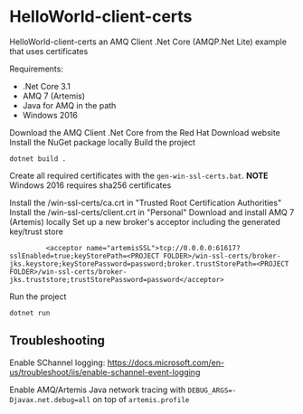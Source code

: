 # HelloWorld-client-certs
HelloWorld-client-certs  an AMQ Client .Net Core (AMQP.Net Lite) example that uses certificates

Requirements:
 - .Net Core 3.1
 - AMQ 7 (Artemis) 
 - Java for AMQ in the path
 - Windows 2016

Download the AMQ Client .Net Core from the Red Hat Download website
Install the NuGet package locally
Build the project
~~~
dotnet build .
~~~
Create all required certificates with the `gen-win-ssl-certs.bat`.
**NOTE** Windows 2016 requires sha256 certificates

Install the <PROJECT FOLDER>/win-ssl-certs/ca.crt in "Trusted Root Certification Authorities"
Install the <PROJECT FOLDER>/win-ssl-certs/client.crt in "Personal"
Download and install AMQ 7 (Artemis) locally 
Set up a new broker's acceptor including the generated key/trust store
~~~
         <acceptor name="artemisSSL">tcp://0.0.0.0:61617?sslEnabled=true;keyStorePath=<PROJECT FOLDER>/win-ssl-certs/broker-jks.keystore;keyStorePassword=password;broker.trustStorePath=<PROJECT FOLDER>/win-ssl-certs/broker-jks.truststore;trustStorePassword=password</acceptor>
~~~

Run the project
~~~
dotnet run
~~~

## Troubleshooting
Enable SChannel logging: https://docs.microsoft.com/en-us/troubleshoot/iis/enable-schannel-event-logging
          
Enable AMQ/Artemis Java network tracing with `DEBUG_ARGS=-Djavax.net.debug=all` on top of `artemis.profile`
